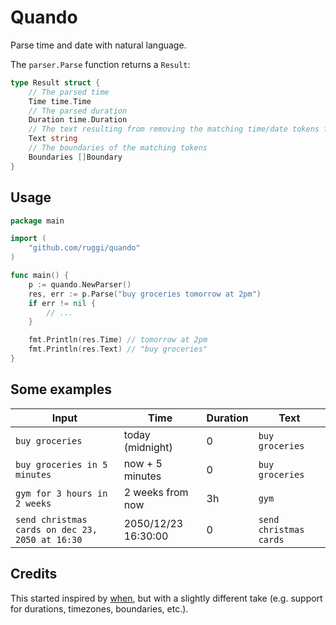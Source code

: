# Quando

Parse time and date with natural language.

The `parser.Parse` function returns a `Result`:

```go
type Result struct {
    // The parsed time
    Time time.Time
    // The parsed duration
    Duration time.Duration
    // The text resulting from removing the matching time/date tokens from the original string
    Text string
    // The boundaries of the matching tokens
    Boundaries []Boundary
}
```

## Usage

```go
package main

import (
    "github.com/ruggi/quando"
)

func main() {
    p := quando.NewParser()
    res, err := p.Parse("buy groceries tomorrow at 2pm")
    if err != nil {
        // ...
    }

    fmt.Println(res.Time) // tomorrow at 2pm
    fmt.Println(res.Text) // "buy groceries"
}
```

## Some examples

| Input                                           | Time                | Duration | Text                   |
| ----------------------------------------------- | ------------------- | -------- | ---------------------- |
| `buy groceries`                                 | today (midnight)    | 0        | `buy groceries`        |
| `buy groceries in 5 minutes`                    | now + 5 minutes     | 0        | `buy groceries`        |
| `gym for 3 hours in 2 weeks`                    | 2 weeks from now    | 3h       | `gym`                  |
| `send christmas cards on dec 23, 2050 at 16:30` | 2050/12/23 16:30:00 | 0        | `send christmas cards` |

## Credits

This started inspired by [when](https://github.com/olebedev/when), but with a slightly different take (e.g. support for durations, timezones, boundaries, etc.).
